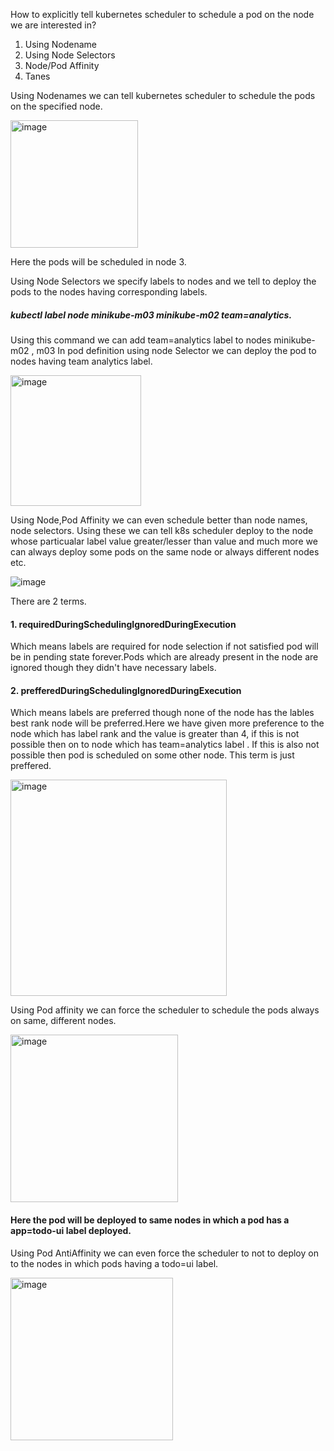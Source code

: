 How to explicitly tell kubernetes scheduler to schedule a pod on the node we are interested in?

1. Using Nodename
2. Using Node Selectors
3. Node/Pod  Affinity
4. Tanes

 Using Nodenames we can tell kubernetes scheduler to schedule the pods on the specified node.
 
  <img width="204" alt="image" src="https://github.com/KORLA2/Kubernetes/assets/96729391/8ef7b8c6-b594-4f94-97cd-0662c81d3b74"/>
  
  Here the pods will be scheduled in node 3.

  Using Node Selectors we specify labels to nodes and we tell to deploy the pods to the nodes having corresponding labels.

##### kubectl  label node minikube-m03 minikube-m02 team=analytics.

  Using this command we can add team=analytics label to nodes  minikube-m02 , m03 In pod definition using node Selector we can deploy the pod to nodes having
  team analytics label.

  <img width="209" alt="image" src="https://github.com/KORLA2/Kubernetes/assets/96729391/2dfbc11f-04ef-49e2-97f8-f08de80a465d"/>

Using Node,Pod  Affinity we can even schedule better than node names, node selectors. Using these we can tell k8s scheduler deploy to the node whose 
particualar label value greater/lesser than value and much more we can always deploy some pods on the same node or always different nodes etc.
 
 ![image](https://github.com/KORLA2/Kubernetes/assets/96729391/ce24e5a4-3b3b-45a2-bd39-ab325f19ed34)


   There are 2 terms. 
 
#### 1. requiredDuringSchedulingIgnoredDuringExecution
 Which means labels are required for node selection if not satisfied pod will be in pending state forever.Pods which are already present in the node are ignored 
 though they didn't have necessary labels.

#### 2. prefferedDuringSchedulingIgnoredDuringExecution
 Which means labels are preferred though none of the node has the lables best rank node will be preferred.Here we have given more preference to the node which has 
label rank and the value is greater than 4, if this is not possible then on to node which has team=analytics label . If this is also not possible then pod is 
 scheduled on some other node. This term is just preffered.
 
 <img width="346" alt="image" src="https://github.com/KORLA2/Kubernetes/assets/96729391/b8f6eddf-0a4e-47f1-a0c6-06e4161d6630"/>

  Using Pod affinity we can force the scheduler to schedule the pods always on same, different nodes. 
       
 <img width="268" alt="image" src="https://github.com/KORLA2/Kubernetes/assets/96729391/be3d3347-22ce-45b1-b4cc-3f34d9f62337"/>
          
   #### Here the pod will be deployed to same nodes in which a pod has a app=todo-ui label deployed.

 Using Pod AntiAffinity we can even force the scheduler to not to deploy on to the nodes in which pods having a todo=ui label.
       
  <img width="260" alt="image" src="https://github.com/KORLA2/Kubernetes/assets/96729391/7ec55b3c-a236-42f2-900a-ea39c281cf3a"/>





